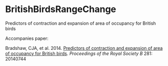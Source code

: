 # BritishBirdsRangeChange
Predictors of contraction and expansion of area of occupancy for British birds

Accompanies paper:

Bradshaw, CJA, et al. 2014. <a href="http://dx.doi.org/10.1098/rspb.2014.0744">Predictors of contraction and expansion of area of occupancy for British birds</a>. <em>Proceedings of the Royal Society B</em> 281: 20140744

